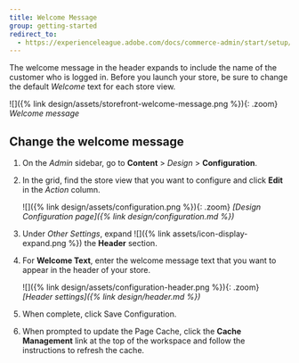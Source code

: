```yaml
---
title: Welcome Message
group: getting-started
redirect_to:
  - https://experienceleague.adobe.com/docs/commerce-admin/start/setup/storefront-branding.html#change-the-welcome-message
---
```


The welcome message in the header expands to include the name of the customer who is logged in. Before you launch your store, be sure to change the default _Welcome_ text for each store view.

![]({% link design/assets/storefront-welcome-message.png %}){: .zoom}
_Welcome message_

## Change the welcome message

1. On the _Admin_ sidebar, go to **Content** > _Design_ > **Configuration**.

1. In the grid, find the store view that you want to configure and click **Edit** in the _Action_ column.

   ![]({% link design/assets/configuration.png %}){: .zoom}
   _[Design Configuration page]({% link design/configuration.md %})_

1. Under _Other Settings_, expand ![]({% link assets/icon-display-expand.png %}) the **Header** section.

1. For **Welcome Text**, enter the welcome message text that you want to appear in the header of your store.

   ![]({% link design/assets/configuration-header.png %}){: .zoom}
   _[Header settings]({% link design/header.md %})_

1. When complete, click <span class="btn">Save Configuration</span>.

1. When prompted to update the Page Cache, click the **Cache Management** link at the top of the workspace and follow the instructions to refresh the cache.

